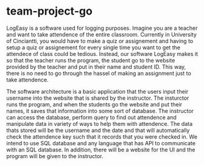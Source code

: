 ﻿# team-project-go
LogEasy is a software used for logging purposes. Imagine you are a teacher and want to take attendence of the entire classroom. Currently in
University of Cinciantti, you would have to make a quiz or assignement and having to setup a quiz or assignement for every single time you want
to get the attendece of class could be tedious. Instead, our software LogEasy makes it so that the teacher runs the program, the student go to the
website provided by the teacher and put in their name and student ID. This way, there is no need to go through the hassel of making an assignment
just to take attendence.

The software architecture is a basic application that the users input their username into the website that is shared by the instructor. The insturctor runs the program, and when the students go the website and put their names, it saves that information into some sort of database. The instructor can access the database, perform query to find out attendence and manipulate data in variety of ways to help them with attendence. The data thats stored will be the username and the date and that will automatically check the attendence key such that it records that you were checked in. We intend to use SQL database and any language that has API to communicate with an SQL database. In addition, there will be a website for the UI and the program will be given to the instructor.

